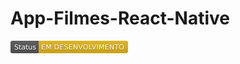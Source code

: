 # App-Filmes-React-Native
<svg xmlns="http://www.w3.org/2000/svg" xmlns:xlink="http://www.w3.org/1999/xlink" width="188" height="20" role="img" aria-label="Status: EM DESENVOLVIMENTO"><title>Status: EM DESENVOLVIMENTO</title><linearGradient id="s" x2="0" y2="100%"><stop offset="0" stop-color="#bbb" stop-opacity=".1"/><stop offset="1" stop-opacity=".1"/></linearGradient><clipPath id="r"><rect width="188" height="20" rx="3" fill="#fff"/></clipPath><g clip-path="url(#r)"><rect width="45" height="20" fill="#555"/><rect x="45" width="143" height="20" fill="#dfb317"/><rect width="188" height="20" fill="url(#s)"/></g><g fill="#fff" text-anchor="middle" font-family="Verdana,Geneva,DejaVu Sans,sans-serif" text-rendering="geometricPrecision" font-size="110"><text aria-hidden="true" x="235" y="150" fill="#010101" fill-opacity=".3" transform="scale(.1)" textLength="350">Status</text><text x="235" y="140" transform="scale(.1)" fill="#fff" textLength="350">Status</text><text aria-hidden="true" x="1155" y="150" fill="#010101" fill-opacity=".3" transform="scale(.1)" textLength="1330">EM DESENVOLVIMENTO</text><text x="1155" y="140" transform="scale(.1)" fill="#fff" textLength="1330">EM DESENVOLVIMENTO</text></g></svg>
